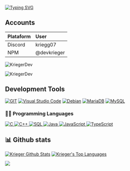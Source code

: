 [![Typing SVG](https://readme-typing-svg.demolab.com?font=Fira+Code&size=21&duration=3000&pause=1000&color=415D8D&width=435&lines=Hello%2C+I'm+Krieger;I+Love+C+)](https://git.io/typing-svg)

<h2> Accounts </h2>

| Plataform | User             |
| :-------- | :--------------- |
| Discord   | kriegg07 |
| NPM       | @devkrieger      |

<p align="left"> <img src="https://komarev.com/ghpvc/?username=KriegerDev&label=Profile%20views&color=919191&style=flat-square" alt="KriegerDev" /> </p>
<p><img align="center" src="https://github-readme-streak-stats.herokuapp.com/?user=KriegerDev&theme=dark" alt="KriegerDev" /></p>

<h2>Development Tools</h2>

<p>
    <a href="#">
        <img alt="GIT"
             src="https://img.shields.io/badge/Git-00000F?style=for-the-badge&logo=git&logoColor=orange"></a>
    <a href="#">
        <img alt="Visual Studio Code"
             src="https://img.shields.io/badge/Visual_Studio_Code-00000F?style=for-the-badge&logo=visual%20studio%20code&logoColor=blue"></a>
    <a href="#">
        <img alt="Debian"
             src="https://img.shields.io/badge/Debian-00000F?style=for-the-badge&logo=debian&logoColor=red"></a>
    <a href="#">
        <img alt="MariaDB"
             src="https://img.shields.io/badge/MariaDB-00000F?style=for-the-badge&logo=mariadb&logoColor=blue"></a>
    <a href="#">
        <img alt="MySQL"
             src="https://img.shields.io/badge/MySQL-00000F?style=for-the-badge&logo=mysql&logoColor=blue"></a>
</p>

### 👨‍💻 Programming Languages

<p>
    <a href="#">
        <img alt="C"
             src="https://img.shields.io/badge/c-00000F?style=for-the-badge&logo=c&logoColor=blue" />
	</a>
    <a href="#">
        <img alt="C++"
             src="https://img.shields.io/badge/c++-00000F?style=for-the-badge&logo=c%2B%2B&logoColor=purple" />
	</a>
    <a href="#">
        <img alt="SQL"
             src="https://img.shields.io/badge/SQL%20-00000F?style=for-the-badge&logo=amazon-dynamodb&logoColor=blue" />
	</a>
     <a href="#">
        <img alt="Java"
             src="https://img.shields.io/badge/Java%20-00000F?style=for-the-badge&logo=oracle&logoColor=orange" />
	</a>
    <a href="#">
        <img alt="JavaScript"
             src="https://img.shields.io/badge/JavaScript-00000F?style=for-the-badge&logo=javascript&logoColor=F7DF1E" />
	</a>
    <a href="#">
        <img alt="TypeScript"
             src="https://img.shields.io/badge/TypeScript-00000F?style=for-the-badge&logo=typescript&logoColor=blue" />
	</a>
</p>

## 📊 Github stats

<p>
    <a align="center" href="https://github-readme-stats.vercel.app/api?username=KriegerDev&show_icons=true&count_private=true&theme=react&hide_border=true&bg_color=1F222E&title_color=415d8d&icon_color=F8D866"><img alt="Krieger Github Stats"
                    src="https://github-readme-stats.vercel.app/api?username=KriegerDev&show_icons=true&count_private=true&theme=react&hide_border=true&bg_color=1F222E&title_color=415d8d&icon_color=F8D866" /></a>
  <a align="center" href="https://github-readme-stats.vercel.app/api/top-langs/?username=KriegerDev&langs_count=8&layout=compact&theme=react&hide_border=true&bg_color=1F222E&title_color=F85D7F&icon_color=F8D866">
    <img alt="Krieger's Top Languages" src="https://github-readme-stats.vercel.app/api/top-langs/?username=KriegerDev&langs_count=8&layout=compact&theme=react&hide_border=true&bg_color=1F222E&title_color=415d8d&icon_color=F8D866" /></a>
</p>

<p>
  <a align="center" href="#">
    <img src="https://github-profile-trophy.vercel.app/?username=KriegerDev&theme=monokai&column=8&no-frame=true&no-bg=true">
  </a>
</p>
